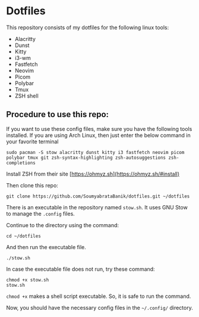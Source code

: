 # Dotfiles

This repository consists of my dotfiles for the following linux tools:
- Alacritty
- Dunst
- Kitty
- i3-wm
- Fastfetch
- Neovim
- Picom
- Polybar
- Tmux
- ZSH shell


## Procedure to use this repo:

If you want to use these config files, make sure you have the following tools installed. If you are using Arch Linux, then just enter the below command in your favorite terminal

```
sudo pacman -S stow alacritty dunst kitty i3 fastfetch neovim picom polybar tmux git zsh-syntax-highlighting zsh-autosuggestions zsh-completions
```

Install ZSH from their site [https://ohmyz.sh](https://ohmyz.sh/#install)

Then clone this repo:

```
git clone https://github.com/SoumyabrataBanik/dotfiles.git ~/dotfiles
```

There is an executable in the repository named `stow.sh`. It uses GNU Stow to manage the `.config` files.

Continue to the directory using the command:

```
cd ~/dotfiles
```

And then run the executable file.

```
./stow.sh
```

In case the executable file does not run, try these command:

```
chmod +x stow.sh
stow.sh
```

`chmod +x` makes a shell script executable. So, it is safe to run the command.

Now, you should have the necessary config files in the `~/.config/` directory.
